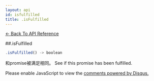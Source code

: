 ```yaml
---
layout: api
id: isfulfilled
title: .isFulfilled
---
```



[← Back To API Reference](/docs/api-reference.html)
<div class="api-code-section"><markdown>
##.isFulfilled

```js
.isFulfilled() -> boolean
```
和promise被满足相同。
See if this promise has been fulfilled.
</markdown></div>

<div id="disqus_thread"></div>
<script type="text/javascript">
    var disqus_title = ".isFulfilled";
    var disqus_shortname = "bluebirdjs";
    var disqus_identifier = "disqus-id-isfulfilled";
    
    (function() {
        var dsq = document.createElement("script"); dsq.type = "text/javascript"; dsq.async = true;
        dsq.src = "//" + disqus_shortname + ".disqus.com/embed.js";
        (document.getElementsByTagName("head")[0] || document.getElementsByTagName("body")[0]).appendChild(dsq);
    })();
</script>
<noscript>Please enable JavaScript to view the <a href="https://disqus.com/?ref_noscript" rel="nofollow">comments powered by Disqus.</a></noscript>
